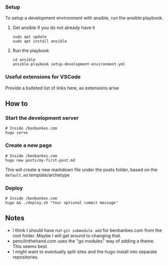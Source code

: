 ### Setup

To setup a development environment with ansible, run the ansible playbook.

1. Get ansible if you do not already have it

    ```
    sudo apt update
    sudo apt install ansible
    ```

1. Run the playbook

    ```
    cd ansible
    ansible-playbook setup-development-environment.yml
    ```

### Useful extensions for VSCode

Provide a bulleted list of links here, as extensions arise

## How to

### Start the development server

```
# Inside /benbankes.com
hugo serve
```

### Create a new page

```
# Inside /benbankes.com
hugo new posts/my-first-post.md
```

This will create a new markdown file under the posts folder, based on the `default.md` template/archetype

### Deploy

```
# Inside /benbankes.com
hugo && ./deploy.sh "Your optional commit message"
```

## Notes

- I think I should have run `git submodule add` for benbankes.com from the root folder.  Maybe I will get around to changing that.
- pencilinthehand.com uses the "go modules" way of adding a theme.  This seems best.
- I might want to eventually split sites and the hugo install into separate repositories.
